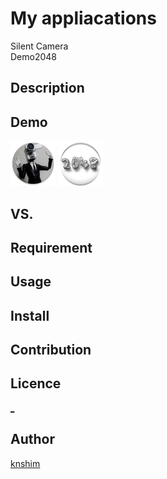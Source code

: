 My appliacations
====

Silent Camera  
Demo2048

## Description

## Demo
![Build Status](https://raw.githubusercontent.com/knshim/Released/master/Android/SilentCamera/app/src/main/res/mipmap-hdpi/ic_launcher.png)
![Build Status](https://raw.githubusercontent.com/knshim/Released/master/Android/Demo2048/res/drawable-hdpi/ic_launcher.png)
## VS. 

## Requirement

## Usage

## Install

## Contribution

## Licence

[_](https://github.com/tcnksm/tool/blob/master/LICENCE)

## Author

[knshim](https://github.com/knshim)

